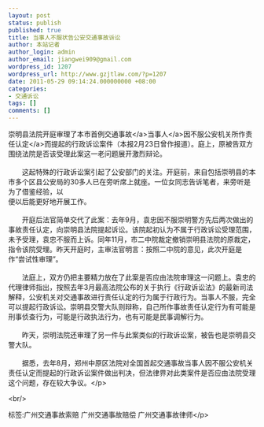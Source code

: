 ```yaml
---
layout: post
status: publish
published: true
title: 当事人不服状告公安交通事故诉讼
author: 本站记者
author_login: admin
author_email: jiangwei909@gmail.com
wordpress_id: 1207
wordpress_url: http://www.gzjtlaw.com/?p=1207
date: 2011-05-29 09:14:24.000000000 +08:00
categories:
- 交通诉讼
tags: []
comments: []
---
```

<p>崇明县法院开庭审理了本市首例<a>交通事故<&#47;a><a>当事人<&#47;a>因不服公安机关所作<a>责任认定<&#47;a>而提起的行政诉讼案件（本报2月23日曾作报道）。庭上，原被告双方围绕法院是否该受理此案这一老问题展开激烈辩论。<br><br>　　这起特殊的行政诉讼案引起了公安部门的关注。开庭前，来自包括崇明县的本市多个区县公安局的30多人已在旁听席上就座。一位女同志告诉笔者，来旁听是为了借鉴经验，以<br>便以后能更好地开展工作。<br><br>　　开庭后法官简单交代了此案：去年9月，袁忠因不服崇明警方先后两次做出的事故责任认定，向崇明县法院提起诉讼。该院起初认为不属于行政诉讼受理范围，未予受理，袁忠不服而上诉。同年11月，市二中院裁定撤销崇明县法院的原裁定，指令该院受理。昨天开庭时，主审法官明言：按照二中院的意见，此次开庭是作&ldquo;尝试性审理&rdquo;。<br><br>　　法庭上，双方仍把主要精力放在了此案是否应由法院审理这一问题上。袁忠的代理律师指出，按照去年3月最高法院公布的关于执行《行政诉讼法》的最新司法解释，公安机关对交通事故进行责任认定的行为属于行政行为。当事人不服，完全可以提起行政诉讼。崇明县交警大队则辩称，自己所作事故责任认定行为有可能是刑事侦查行为，可能是行政执法行为，也有可能是民事调解行为。<br><br>　　昨天，崇明法院还审理了另一件与此案类似的行政诉讼案，被告也是崇明县交警大队。<br><br>　　据悉，去年8月，郑州中原区法院对全国首起交通事故当事人因不服公安机关责任认定而提起的行政诉讼案件做出判决，但法律界对此类案件是否应由法院受理这个问题，存在较大争议。<&#47;p><br&#47;><p>标签:广州交通事故索赔 广州交通事故赔偿 广州交通事故律师<&#47;p>
